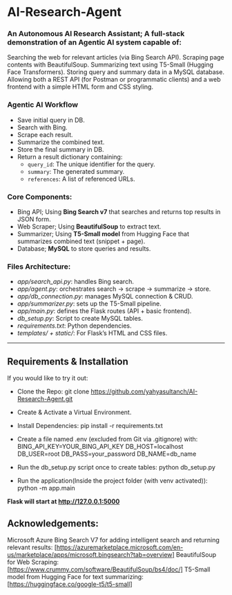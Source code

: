 # AI-Research-Agent

### An Autonomous AI Research Assistant; A full-stack demonstration of an Agentic AI system capable of:

Searching the web for relevant articles (via Bing Search API).
Scraping page contents with BeautifulSoup.
Summarizing text using T5-Small (Hugging Face Transformers).
Storing query and summary data in a MySQL database.
Allowing both a REST API (for Postman or programmatic clients) and a web frontend with a simple HTML form and CSS styling.


### Agentic AI Workflow

- Save initial query in DB.
- Search with Bing.
- Scrape each result.
- Summarize the combined text.
- Store the final summary in DB.
- Return a result dictionary containing:
   - `query_id`: The unique identifier for the query.
   - `summary`: The generated summary.
   - `references`: A list of referenced URLs.


### Core Components:

- Bing API; Using **Bing Search v7** that searches and returns top results in JSON form.
- Web Scraper; Using **BeautifulSoup** to extract text. 
- Summarizer; Using **T5-Small model** from Hugging Face that summarizes combined text (snippet + page).
- Database; **MySQL** to store queries and results.


### Files Architecture:

- *app/search_api.py*: handles Bing search.
- *app/agent.py*: orchestrates search → scrape → summarize → store.
- *app/db_connection.py*: manages MySQL connection & CRUD.
- *app/summarizer.py*: sets up the T5-Small pipeline.
- *app/main.py*: defines the Flask routes (API + basic frontend).
- *db_setup.py*: Script to create MySQL tables.
- *requirements.txt*: Python dependencies.
- *templates/ + static/*: For Flask’s HTML and CSS files.

---

## Requirements & Installation

If you would like to try it out:
- Clone the Repo:
git clone https://github.com/yahyasultanch/AI-Research-Agent.git

- Create & Activate a Virtual Environment.

- Install Dependencies:
pip install -r requirements.txt

- Create a file named .env (excluded from Git via .gitignore) with:
BING_API_KEY=YOUR_BING_API_KEY
DB_HOST=localhost
DB_USER=root
DB_PASS=your_password
DB_NAME=db_name

- Run the db_setup.py script once to create tables:
python db_setup.py

- Run the application(Inside the project folder (with venv activated)):
python -m app.main

**Flask will start at http://127.0.0.1:5000**

## Acknowledgements:
Microsoft Azure Bing Search V7 for adding intelligent search and returning relevant results: [https://azuremarketplace.microsoft.com/en-us/marketplace/apps/microsoft.bingsearch?tab=overview]
BeautifulSoup for Web Scraping: [https://www.crummy.com/software/BeautifulSoup/bs4/doc/]
T5-Small model from Hugging Face for text summarizing: [https://huggingface.co/google-t5/t5-small]
